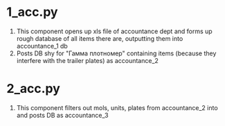 # 1_acc.py

1. This component opens up xls file of accountance dept and forms up rough database of all items there are, outputting them into accountance_1 db
2. Posts DB shy for "Гамма плотномер" containing items (because they interfere with the trailer plates) as accountance_2

# 2_acc.py

1. This component filters out mols, units, plates from accountance_2 into and posts DB as accountance_3
